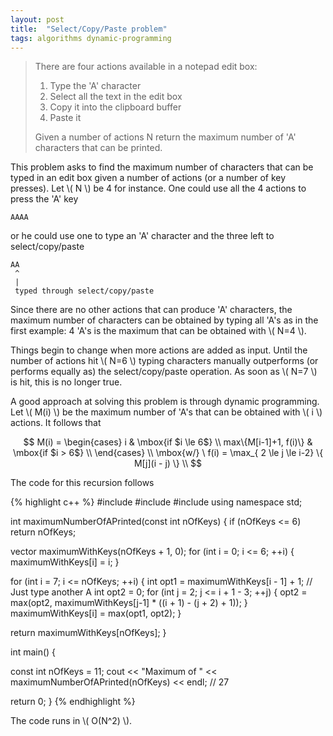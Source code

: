 ```yaml
---
layout: post
title:  "Select/Copy/Paste problem"
tags: algorithms dynamic-programming
---
```


> There are four actions available in a notepad edit box:
>  
> 1. Type the 'A' character
> 2. Select all the text in the edit box
> 3. Copy it into the clipboard buffer
> 4. Paste it
>
> Given a number of actions N return the maximum number of 'A' characters that can be printed.

This problem asks to find the maximum number of characters that can be typed in an edit box given a number of actions (or a number of key presses). Let \\( N \\) be 4 for instance. One could use all the 4 actions to press the 'A' key

    AAAA

or he could use one to type an 'A' character and the three left to select/copy/paste

    AA
     ^
     |
     typed through select/copy/paste

Since there are no other actions that can produce 'A' characters, the maximum number of characters can be obtained by typing all 'A's as in the first example: 4 'A's is the maximum that can be obtained with \\( N=4 \\).

Things begin to change when more actions are added as input. Until the number of actions hit \\( N=6 \\) typing characters manually outperforms (or performs equally as) the select/copy/paste operation. As soon as \\( N=7 \\) is hit, this is no longer true.

A good approach at solving this problem is through dynamic programming. Let \\( M(i) \\) be the maximum number of 'A's that can be obtained with \\( i \\) actions. It follows that

$$
M(i) = 
    \begin{cases}
                i & \mbox{if $i \le 6$} \\
                max\{M[i-1]+1, f(i)\} & \mbox{if $i > 6$} \\
     \end{cases} \\
\mbox{w/} \ f(i) = \max_{ 2 \le j \le i-2} \{ M[j](i - j) \} \\
$$

The code for this recursion follows

{% highlight c++ %}
#include <iostream>
#include <vector>
#include <algorithm>
using namespace std;

int maximumNumberOfAPrinted(const int nOfKeys) {
  if (nOfKeys <= 6)
    return nOfKeys;

  vector<int> maximumWithKeys(nOfKeys + 1, 0);
  for (int i = 0; i <= 6; ++i) {
    maximumWithKeys[i] = i;
  }

  for (int i = 7; i <= nOfKeys; ++i) {
    int opt1 = maximumWithKeys[i - 1] + 1; // Just type another A
    int opt2 = 0;
    for (int j = 2; j <= i + 1 - 3; ++j) {
      opt2 = max(opt2, maximumWithKeys[j-1] * ((i + 1) - (j + 2) + 1));
    }
    maximumWithKeys[i] = max(opt1, opt2);
  }

  return maximumWithKeys[nOfKeys];
}


int main() {

  const int nOfKeys = 11;
  cout << "Maximum of " << maximumNumberOfAPrinted(nOfKeys) << endl; // 27

  return 0;
}
{% endhighlight %}

The code runs in \\( O(N^2) \\).